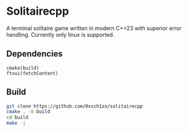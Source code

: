 # Solitairecpp
A terminal solitaire game written in modern C++23 with superior error handling. Currently only linux is supported.

## Dependencies
```
cmake(build)
ftxui(fetchContent)
```
## Build
```sh
git clone https://github.com/0xsch1zo/solitairecpp
cmake . -B build
cd build
make -j
```
